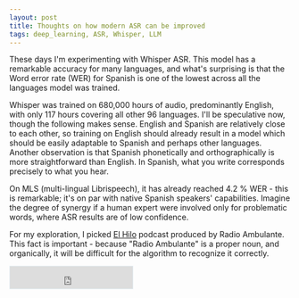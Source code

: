 ```yaml
---
layout: post
title: Thoughts on how modern ASR can be improved
tags: deep_learning, ASR, Whisper, LLM
---
```




These days I'm experimenting with Whisper ASR. This model has a remarkable accuracy for many languages, and what's surprising is that the Word error rate (WER) for Spanish is one of the lowest across all the languages model was trained.

Whisper was trained on 680,000 hours of audio, predominantly English, with only 117 hours covering all other 96 languages. I'll be speculative now, though the following makes sense. English and Spanish are relatively close to each other, so training on English should already result in a model which should be easily adaptable to Spanish and perhaps other languages. Another observation is that Spanish phonetically and orthographically is more straightforward than English. In Spanish, what you write corresponds precisely to what you hear.

On MLS (multi-lingual Librispeech), it has already reached 4.2 % WER - this is remarkable; it's on par with native Spanish speakers' capabilities. Imagine the degree of synergy if a human expert were involved only for problematic words, where ASR results are of low confidence.

For my exploration, I picked [El Hilo](https://elhilo.audio/) podcast produced by Radio Ambulante. This fact is important - because "Radio Ambulante" is a proper noun, and organically, it will be difficult for the algorithm to recognize it correctly.
<iframe style="border: solid 1px #e4edf2;" src="https://stitcher2.acast.com/livestitches/f14ff97a49411c995e53e6c4fd1c52ed.mp3?aid=63d34c0fdd7a730010e0f4f3&chid=28f8ef07-8339-59a0-9f1a-e02c649a6fea&ci=V4Rj05YNkUzITAcftZ_hP3BoFHUuLUhOf4KNGHhq9fzMYzSrhdZxJA%3D%3D&pf=rss&sv=sphinx%401.147.3&uid=ab67e9e6360bccc54ad11a1437986df4&Expires=1675470739033&Key-Pair-Id=K38CTQXUSD0VVB&Signature=aBE01ZrBE0tOIHbMubDdiE30XnMgPi~9Z4ZdA49xS7qDwBjWDUQa2YQ1XdFtR-K5RZnfjg9wf0YpAezE50nUNS2peBo~M~k6cagolPJ2RqlVm~zrtrFbS2urzuWxoO5wdJ9t-i3BL~3cm5MmTUESehuZN8IBSIoBCL3v1l~Mb~x0g8mTX5368~baSxjpvW77-HAUHab0~ejI9iq3nQxjFbJE4HX5a7Qbb04svxtTK1isQ3IsFDwYP9Wv1O5j5ws64PjNktJKenr7fFlhb-YZHdOIbL36~GZYXGiRFYhq6MQzTLQ91asb7LSeZdJVwidc3Q8iTfPSdqsbT9Scnht22w__" height="40" width="220" frameborder="0" scrolling="no" />


Here is what I've got intially:
```
whisper_stt.transcribe(wav_clip)
{
	'text': ' Bienvenidos a El Hilo, un podcast de Radio Mulante Studio.',
	'avg_logprob': -0.313,
	'compression_ratio': 0.906,
}
```

The result is okay, though **Ambulante** was recognized as **Mulante**. Whisper supports prompting, a kind of conditional information that should navigate the model's outputs. So I tried to use prompts as dictionaries.
```
whisper_stt.transcribe(wav_clip, initial_prompt="Ambulante")
{
	'text': ' Bienvenidos a El Hilo, un podcast de Radio Ambulante Studios.',
	'avg_logprob': -0.263,
	'compression_ratio': 0.897,
}
```


Notice that now **Ambulante** is transcribed correctly. Also, the probability of this transcript increased. Interestingly, adding El Hilo to the prompt helped to increase probability even more. So the model pays attention to prompts and also "enjoys" seeing something similar to its hypothesis. Lastly, I decided to mislead model
```
whisper_stt.transcribe(wav_clip, initial_prompt="Radio Aminilantes")
{
	'text': ' Bienvenidos a El Hilo, un podcast de Radio Aminilantes Studios.',
	'avg_logprob': -0.301,
	'compression_ratio': 0.913,
}
```

Well, now it follows custom spelling and transcribes words paying attention to prompts; now we have **Radio Aminilantes**. 

Overall this is pretty cool, and now I'm wondering how transcriptions could be improved for domain-specific data with a lot of terminologies: medicine, etc. I think this is not a part of the model's design and is a nice side effect, though a powerful one. There is no explicit structure or guarantee that model will pay attention to the prompt. This can be designed explicitly and incorporated in the decoding process.

Another idea is to use prompting for creating pronunciation dictionaries because today's high-quality TTS models fail to pronounce foreign words that are uncommon in English. Let me know if you'd like to work on this problem; we could join our efforts. Also, if you'll find more interesting behavior modes of whisper - please share your findings!
